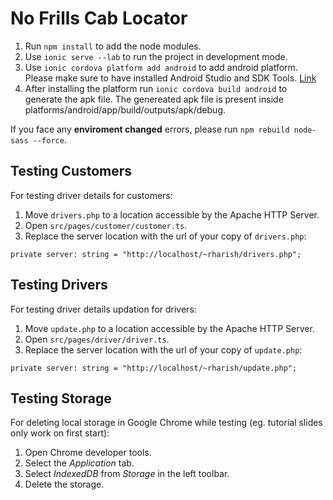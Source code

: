 # No Frills Cab Locator

1. Run `npm install` to add the node modules.
2. Use `ionic serve --lab` to run the project in development mode.
3. Use `ionic cordova platform add android` to add android platform. Please make sure to have installed Android Studio and   SDK Tools. [Link](https://developer.android.com/studio/intro/update)
4. After installing the platform run `ionic cordova build android` to generate the apk file. The genereated apk file is present inside platforms/android/app/build/outputs/apk/debug.

If you face any **enviroment changed** errors, please run ```npm rebuild node-sass --force```.

## Testing Customers
For testing driver details for customers:
1. Move `drivers.php` to a location accessible by the Apache HTTP Server.
2. Open `src/pages/customer/customer.ts`.
3. Replace the server location with the url of your copy of `drivers.php`:
  ```
  private server: string = "http://localhost/~rharish/drivers.php";
  ```

## Testing Drivers
For testing driver details updation for drivers:
1. Move `update.php` to a location accessible by the Apache HTTP Server.
2. Open `src/pages/driver/driver.ts`.
3. Replace the server location with the url of your copy of `update.php`:
  ```
  private server: string = "http://localhost/~rharish/update.php";
  ```

## Testing Storage
For deleting local storage in Google Chrome while testing (eg. tutorial slides only work on first start):
1. Open Chrome developer tools.
2. Select the *Application* tab.
3. Select *IndexedDB* from *Storage* in the left toolbar.
4. Delete the storage.
